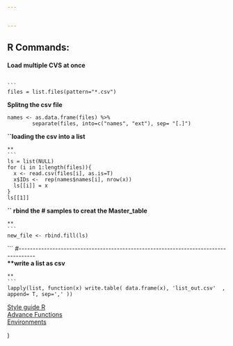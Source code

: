 ```yaml
---


---
```


<h2 id="r-commands">R Commands:</h2>
<h4 id="
load-multiple-cvs-at-once">Load multiple CVS at once</h4>
<pre><code>
```
files = list.files(pattern="*.csv")
</code></pre>
<p><strong>Splitng the csv file</strong></p>
<pre class=" language-r"><code class="prism  language-r">names <span class="token operator">&lt;-</span> as.data.frame<span class="token punctuation">(</span>files<span class="token punctuation">)</span> <span class="token percent-operator operator">%&gt;%</span> 
        separate<span class="token punctuation">(</span>files<span class="token punctuation">,</span> into<span class="token operator">=</span>c<span class="token punctuation">(</span><span class="token string">"names"</span><span class="token punctuation">,</span> <span class="token string">"ext"</span><span class="token punctuation">)</span><span class="token punctuation">,</span> sep<span class="token operator">=</span> <span class="token string">"[.]"</span><span class="token punctuation">)</span> 
</code></pre>
<p><strong>``loading the csv into a list</strong></p>
<pre><code>**
```
ls = list(NULL)
for (i in 1:length(files)){
  x &lt;- read.csv(files[i], as.is=T)
  x$IDs &lt;-  rep(names$names[i], nrow(x))
  ls[[i]] = x
}
ls[[1]]
</code></pre>
<p><strong>``
rbind the # samples to creat the Master_table</strong></p>
<pre><code>**
```
new_file &lt;- rbind.fill(ls)
</code></pre>
<p>```
#------------------------------------------------------------------------------------<br>
<strong>
**write a list as csv</strong></p>
<pre><code>**
```
lapply(list, function(x) write.table( data.frame(x), 'list_out.csv'  , append= T, sep=',' ))
</code></pre>
<p><a href="`
http://adv-r.had.co.nz/Style.html">Style guide R</a><br>
<a href="http://adv-r.had.co.nz/Functions.html">Advance Functions</a><br>
<a href="http://adv-r.had.co.nz/Environments.html">Environments</a></p>
)
<!--stackedit_data:
eyJoaXN0b3J5IjpbMTE3NTU3MTkzMl19
-->